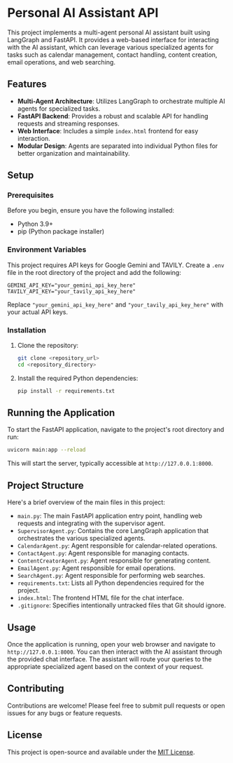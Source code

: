 # Personal AI Assistant API

This project implements a multi-agent personal AI assistant built using LangGraph and FastAPI. It provides a web-based interface for interacting with the AI assistant, which can leverage various specialized agents for tasks such as calendar management, contact handling, content creation, email operations, and web searching.

## Features

*   **Multi-Agent Architecture**: Utilizes LangGraph to orchestrate multiple AI agents for specialized tasks.
*   **FastAPI Backend**: Provides a robust and scalable API for handling requests and streaming responses.
*   **Web Interface**: Includes a simple `index.html` frontend for easy interaction.
*   **Modular Design**: Agents are separated into individual Python files for better organization and maintainability.

## Setup

### Prerequisites

Before you begin, ensure you have the following installed:

*   Python 3.9+
*   pip (Python package installer)

### Environment Variables

This project requires API keys for Google Gemini and TAVILY. Create a `.env` file in the root directory of the project and add the following:

```
GEMINI_API_KEY="your_gemini_api_key_here"
TAVILY_API_KEY="your_tavily_api_key_here"
```

Replace `"your_gemini_api_key_here"` and `"your_tavily_api_key_here"` with your actual API keys.

### Installation

1.  Clone the repository:

    ```bash
    git clone <repository_url>
    cd <repository_directory>
    ```

2.  Install the required Python dependencies:

    ```bash
    pip install -r requirements.txt
    ```

## Running the Application

To start the FastAPI application, navigate to the project's root directory and run:

```bash
uvicorn main:app --reload
```

This will start the server, typically accessible at `http://127.0.0.1:8000`.

## Project Structure

Here's a brief overview of the main files in this project:

*   `main.py`: The main FastAPI application entry point, handling web requests and integrating with the supervisor agent.
*   `SupervisorAgent.py`: Contains the core LangGraph application that orchestrates the various specialized agents.
*   `CalendarAgent.py`: Agent responsible for calendar-related operations.
*   `ContactAgent.py`: Agent responsible for managing contacts.
*   `ContentCreatorAgent.py`: Agent responsible for generating content.
*   `EmailAgent.py`: Agent responsible for email operations.
*   `SearchAgent.py`: Agent responsible for performing web searches.
*   `requirements.txt`: Lists all Python dependencies required for the project.
*   `index.html`: The frontend HTML file for the chat interface.
*   `.gitignore`: Specifies intentionally untracked files that Git should ignore.

## Usage

Once the application is running, open your web browser and navigate to `http://127.0.0.1:8000`. You can then interact with the AI assistant through the provided chat interface. The assistant will route your queries to the appropriate specialized agent based on the context of your request.

## Contributing

Contributions are welcome! Please feel free to submit pull requests or open issues for any bugs or feature requests.

## License

This project is open-source and available under the [MIT License](LICENSE).

